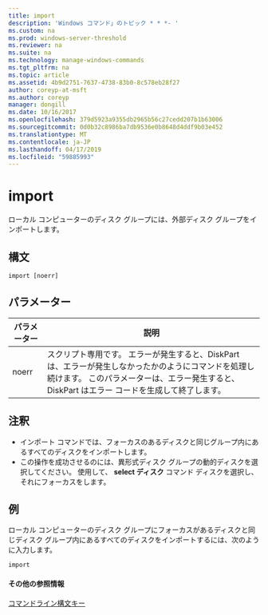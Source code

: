 ```yaml
---
title: import
description: 'Windows コマンド」のトピック * * *- '
ms.custom: na
ms.prod: windows-server-threshold
ms.reviewer: na
ms.suite: na
ms.technology: manage-windows-commands
ms.tgt_pltfrm: na
ms.topic: article
ms.assetid: 4b9d2751-7637-4738-83b0-8c578eb28f27
author: coreyp-at-msft
ms.author: coreyp
manager: dongill
ms.date: 10/16/2017
ms.openlocfilehash: 379d5923a9355db2965b56c27cedd207b1b63006
ms.sourcegitcommit: 0d0b32c8986ba7db9536e0b8648d4ddf9b03e452
ms.translationtype: MT
ms.contentlocale: ja-JP
ms.lasthandoff: 04/17/2019
ms.locfileid: "59885993"
---
```

# <a name="import"></a>import



ローカル コンピューターのディスク グループには、外部ディスク グループをインポートします。

## <a name="syntax"></a>構文

```
import [noerr]
```

## <a name="parameters"></a>パラメーター

|パラメーター|説明|
|---------|-----------|
|noerr|スクリプト専用です。 エラーが発生すると、DiskPart は、エラーが発生しなかったかのようにコマンドを処理し続けます。 このパラメーターは、エラー発生すると、DiskPart はエラー コードを生成して終了します。|

## <a name="remarks"></a>注釈

-   インポート コマンドでは、フォーカスのあるディスクと同じグループ内にあるすべてのディスクをインポートします。
-   この操作を成功させるのには、異形式ディスク グループの動的ディスクを選択してください。 使用して、 **select ディスク** コマンド ディスクを選択し、それにフォーカスをします。

## <a name="BKMK_examples"></a>例

ローカル コンピューターのディスク グループにフォーカスがあるディスクと同じディスク グループ内にあるすべてのディスクをインポートするには、次のように入力します。
```
import
```

#### <a name="additional-references"></a>その他の参照情報

[コマンドライン構文キー](command-line-syntax-key.md)

